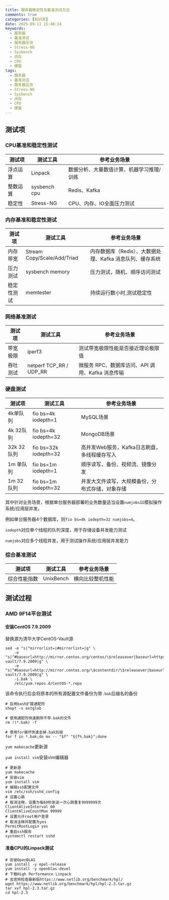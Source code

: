```yaml
---
title: 服务器稳定性及基准测试方法
comments: true
categories: [知识库]
date: 2025-09-11 15:40:24
keywords:
  - 服务器
  - 基准测试
  - 服务器压测
  - Stress-NG
  - Sysbench
  - 内存
  - CPU
  - 硬盘
tags:
  - 服务器
  - 基准测试
  - 服务器压测
  - Stress-NG
  - Sysbench
  - 内存
  - CPU
  - 硬盘
---
```


## 测试项

### CPU基准和稳定性测试

|测试项|测试工具|参考业务场景|
|---|---|---|
|浮点运算|Linpack|数据分析、大量数值计算、机器学习推理/训练|
|整数运算|sysbench cpu|Redis、Kafka|
|稳定性|Stress-NG|CPU、内存、IO全面压力测试|

### 内存基准和稳定性测试

<!-- more -->

|测试项|测试工具|参考业务场景|
|---|---|---|
|内存带宽|Stream Copy/Scale/Add/Triad|内存数据库（Redis）、大数据处理、Kafka 消息队列、缓存系统|
|压力测试|sysbench memory|压力测试，随机、顺序访问测试|
|稳定性测试|memtester|持续运行数小时,测试稳定性|

### 网络基准测试

|测试项|测试工具|参考业务场景|
|---|---|---|
|带宽极限|iperf3|测试带宽极限性能是否接近理论极限值|
|吞吐测试|netperf TCP_RR / UDP_RR|微服务 RPC、数据库访问、API 调用、Kafka 消息传输|

### 硬盘测试

|测试项|测试工具|参考业务场景|
|---|---|---|
|4k单队列|fio bs=4k iodepth=1|MySQL场景|
|4k 32队列|fio bs=4k iodepth=32|MongoDB场景|
|32k 32队列|fio bs=32k iodepth=32|高并发Web服务，Kafka日志刷盘，多线程缓存写入|
|1m 单队列|fio bs=1m iodepth=1|顺序读写，备份、视频流、镜像分发|
|1m 32队列|fio bs=1m iodepth=32|并发大文件读写，大规模备份，分布式存储，对象存储|

其中针对业务场景，根据单台服务器部署的业务数量适当设置`numjobs`以模拟操作系统/应用层并发。

例如单台服务器4个数据库，则`fio bs=4k iodepth=32 numjobs=4`。

`iodepth`对应单个线程的队列深度，用于存储设备并发能力测试

`numjobs`对应多个线程并发，用于测试操作系统/应用层并发能力

### 综合基准测试

|测试项|测试工具|参考业务场景|
|---|---|---|
|综合性能指数|UnixBench|横向比较整机性能|

## 测试过程

### AMD 9F14平台测试

#### 安装CentOS 7.9.2009

替换源为清华大学CentOS-Vault源

```shell
sed -e "s|^mirrorlist=|#mirrorlist=|g" \
    -e "s|^#baseurl=http://mirror.centos.org/centos/\$releasever|baseurl=https://mirrors.tuna.tsinghua.edu.cn/centos-vault/7.9.2009|g" \
    -e "s|^#baseurl=http://mirror.centos.org/\$contentdir/\$releasever|baseurl=https://mirrors.tuna.tsinghua.edu.cn/centos-vault/7.9.2009|g" \
    -i.bak \
    /etc/yum.repos.d/CentOS-*.repo
```

该命令执行后会将原本的所有源配置文件备份为带`.bak`后缀名的备份

```shell
# 启用bash扩展通配符
shopt -s extglob

# 使用通配符快速删除不带.bak的文件
rm !(*.bak) -f

# 使用for循环快速去掉.bak后缀
for f in *.bak;do mv -- "$f" "${f%.bak}";done
```

`yum makecache`更新源

`yum install vim`安装vim编辑器

```shell
# 更新源
yum makecache
# 安装vim
yum install vim
# 编辑ssh配置文件
vim /etc/ssh/sshd_config
# 设置心跳
# 取消注释，设置为每60秒发送一次心跳重复9999999次
ClientAliveInterval 60
ClientAliveCountMax 99999
# 设置允许root用户登录
# 取消注释并配置为yes
PermitRootLogin yes
# 重启ssh服务
systemctl restart sshd
```

#### 准备CPU的Linpack测试

```shell
# 安装OpenBLAS
yum install -y epel-release
yum install -y openblas-devel
# 下载High Performance Linpack
# 去官网检查最新版https://www.netlib.org/benchmark/hpl/
wget https://www.netlib.org/benchmark/hpl/hpl-2.3.tar.gz
tar xvf hpl-2.3.tar.gz
cd hpl-2.3
```
